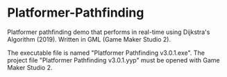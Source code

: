 # Platformer-Pathfinding
Platformer pathfinding demo that performs in real-time using Dijkstra's Algorithm (2019). Written in GML (Game Maker Studio 2).

The executable file is named "Platformer Pathfinding v3.0.1.exe".
The project file "Platformer Pathfinding v3.0.1.yyp" must be opened with Game Maker Studio 2.

